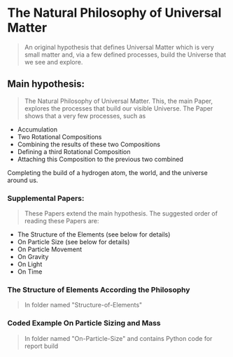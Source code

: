 # The Natural Philosophy of Universal Matter
> An original hypothesis that defines Universal Matter which is very small matter and, via a few defined processes, build the Universe that we see and explore. 

## Main hypothesis:
> The Natural Philosophy of Universal Matter. This, the main Paper, explores the processes that build our visible Universe. The Paper shows that a very few processes, such as
* Accumulation
* Two Rotational Compositions
* Combining the results of these two Compositions
* Defining a third Rotational Composition
* Attaching this Composition to the previous two combined

Completing the build of a hydrogen atom, the world, and the universe around us.

### Supplemental Papers:
> These Papers extend the main hypothesis. The suggested order of reading these Papers are:
* The Structure of the Elements (see below for details)
* On Particle Size (see below for details)
* On Particle Movement
* On Gravity
* On Light
* On Time

### The Structure of Elements According the Philosophy
> In folder named "Structure-of-Elements"
  
### Coded Example On Particle Sizing and Mass
> In folder named "On-Particle-Size" and contains Python code for report build
